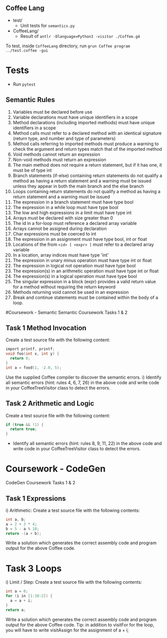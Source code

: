 Coffee Lang
---

- test/
    - Unit tests for `semantics.py`
- CoffeeLang/
  - Result of `antlr -Dlanguage=Python3 -visitor ./Coffee.g4` 

To test, inside `CoffeeLang` directory, run `grun Coffee program ../test.coffee -gui`

# Tests
- Run `pytest` 

## Semantic Rules 
1. Variables must be declared before use 
2. Variable declarations must have unique identifiers in a scope 
3. Method declarations (including imported methods) must have unique identifiers in a scope 
4. Method calls must refer to a declared method with an identical signature (return type, and number and type of parameters) 
5. Method calls referring to imported methods must produce a warning to check the argument and return types match that of the imported method 
6. Void methods cannot return an expression 
7. Non-void methods must return an expression 
8. The main method does not require a return statement, but if it has one, it must be of type int 
9. Branch statements (if-else) containing return statements do not qualify a method as having a return statement and a warning must be issued unless they appear in both the main branch and the else branch
10. Loops containing return statements do not qualify a method as having a return statement and a warning must be issued 
11. The expression in a branch statement must have type bool 
12. The expression in a while loop must have type bool 
13. The low and high expressions in a limit must have type int 
14. Arrays must be declared with size greater than 0 
15. The id in a for-loop must reference a declared array variable 
16. Arrays cannot be assigned during declaration 
17. Char expressions must be coerced to int 
18. The expression in an assignment must have type bool, int or float 
19. Locations of the from `<id> [ <expr> ]` must refer to a declared array variable 
20. In a location, array indices must have type 'int' 
21. The expression in unary minus operation must have type int or float 
22. The expression in logical not operation must have type bool 
23. The expression(s) in an arithmetic operation must have type int or float 
24. The expression(s) in a logical operation must have type bool 
25. The singular expression in a block (expr) provides a valid return value for a method without requiring the return keyword 
26. Methods returning void cannot be used in an expression 
27. Break and continue statements must be contained within the body of a loop.

#Coursework - Semantic 
Semantic Coursework Tasks 1 & 2
## Task 1 Method Invocation

Create a test source file with the following content:
```c
import printf, printf; 
void foo(int x, int y) { 
  return 0; 
} 
int a = food(1, -2.0, 5);
```
Use the supplied Coffee compiler to discover the semantic errors.
i) Identify all semantic errors (hint: rules 4, 6, 7, 26) in the above code and write code in your
CoffeeTreeVisitor class to detect the errors.

## Task 2 Arithmetic and Logic
Create a test source file with the following content:
```c
if (true && !1) { 
  return true; 
}
```
- Identify all semantic errors (hint: rules 8, 9, 11, 22) in the above code and write code in your
CoffeeTreeVisitor class to detect the errors.

# Coursework - CodeGen
CodeGen Coursework Tasks 1 & 2
## Task 1 Expressions
i) Arithmetic: Create a test source file with the following contents:
```c
int a, b;
a = 2 + 3 * 4; 
b = 5 - a % 10;
return -(a + b);
```
Write a solution which generates the correct assembly code and program output for the above Coffee code.

# Task 3 Loops
i) Limit / Step: Create a test source file with the following contents:
```c
int a = 0;
for (i in [1:10:2]) {
  a = a + i;
}
return a;
```
Write a solution which generates the correct assembly code and program output for the above Coffee
code.
Tip: in addition to visitFor for the loop, you will have to write visitAssign for the assignment of a + i;